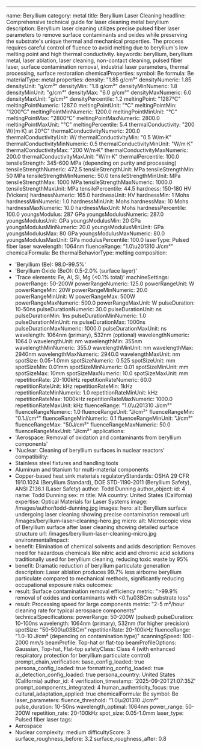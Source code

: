 ---
name: Beryllium
category: metal
title: Beryllium Laser Cleaning
headline: Comprehensive technical guide for laser cleaning metal beryllium
description: Beryllium laser cleaning utilizes precise pulsed fiber laser parameters
  to remove surface contaminants and oxides while preserving the substrate's unique
  thermal and mechanical properties. The process requires careful control of fluence
  to avoid melting due to beryllium's low melting point and high thermal conductivity.
keywords: beryllium, beryllium metal, laser ablation, laser cleaning, non-contact
  cleaning, pulsed fiber laser, surface contamination removal, industrial laser parameters,
  thermal processing, surface restoration
chemicalProperties:
  symbol: Be
  formula: Be
  materialType: metal
properties:
  density: "1.85 g/cm³"
  densityNumeric: 1.85
  densityUnit: "g/cm³"
  densityMin: "1.8 g/cm³"
  densityMinNumeric: 1.8
  densityMinUnit: "g/cm³"
  densityMax: "6.0 g/cm³"
  densityMaxNumeric: 6.0
  densityMaxUnit: "g/cm³"
  densityPercentile: 1.2
  meltingPoint: "1287°C"
  meltingPointNumeric: 1287.0
  meltingPointUnit: "°C"
  meltingPointMin: "1200°C"
  meltingPointMinNumeric: 1200.0
  meltingPointMinUnit: "°C"
  meltingPointMax: "2800°C"
  meltingPointMaxNumeric: 2800.0
  meltingPointMaxUnit: "°C"
  meltingPercentile: 5.4
  thermalConductivity: "200 W/(m·K) at 20°C"
  thermalConductivityNumeric: 200.0
  thermalConductivityUnit: W/
  thermalConductivityMin: "0.5 W/m·K"
  thermalConductivityMinNumeric: 0.5
  thermalConductivityMinUnit: "W/m·K"
  thermalConductivityMax: "200 W/m·K"
  thermalConductivityMaxNumeric: 200.0
  thermalConductivityMaxUnit: "W/m·K"
  thermalPercentile: 100.0
  tensileStrength: 345-600 MPa (depending on purity and processing)
  tensileStrengthNumeric: 472.5
  tensileStrengthUnit: MPa
  tensileStrengthMin: 50 MPa
  tensileStrengthMinNumeric: 50.0
  tensileStrengthMinUnit: MPa
  tensileStrengthMax: 1000 MPa
  tensileStrengthMaxNumeric: 1000.0
  tensileStrengthMaxUnit: MPa
  tensilePercentile: 44.5
  hardness: 150-180 HV (Vickers)
  hardnessNumeric: 165.0
  hardnessUnit: HV
  hardnessMin: 1 Mohs
  hardnessMinNumeric: 1.0
  hardnessMinUnit: Mohs
  hardnessMax: 10 Mohs
  hardnessMaxNumeric: 10.0
  hardnessMaxUnit: Mohs
  hardnessPercentile: 100.0
  youngsModulus: 287 GPa
  youngsModulusNumeric: 287.0
  youngsModulusUnit: GPa
  youngsModulusMin: 20 GPa
  youngsModulusMinNumeric: 20.0
  youngsModulusMinUnit: GPa
  youngsModulusMax: 80 GPa
  youngsModulusMaxNumeric: 80.0
  youngsModulusMaxUnit: GPa
  modulusPercentile: 100.0
  laserType: Pulsed fiber laser
  wavelength: 1064nm
  fluenceRange: "1.0\u201310 J/cm²"
  chemicalFormula: Be
  thermalBehaviorType: melting
composition:
- 'Beryllium (Be): 98.0-99.5%'
- 'Beryllium Oxide (BeO): 0.5-2.0% (surface layer)'
- 'Trace elements: Fe, Al, Si, Mg (<0.1% total)'
machineSettings:
  powerRange: 50-200W
  powerRangeNumeric: 125.0
  powerRangeUnit: W
  powerRangeMin: 20W
  powerRangeMinNumeric: 20.0
  powerRangeMinUnit: W
  powerRangeMax: 500W
  powerRangeMaxNumeric: 500.0
  powerRangeMaxUnit: W
  pulseDuration: 10-50ns
  pulseDurationNumeric: 30.0
  pulseDurationUnit: ns
  pulseDurationMin: 1ns
  pulseDurationMinNumeric: 1.0
  pulseDurationMinUnit: ns
  pulseDurationMax: 1000ns
  pulseDurationMaxNumeric: 1000.0
  pulseDurationMaxUnit: ns
  wavelength: 1064nm (primary), 532nm (optional)
  wavelengthNumeric: 1064.0
  wavelengthUnit: nm
  wavelengthMin: 355nm
  wavelengthMinNumeric: 355.0
  wavelengthMinUnit: nm
  wavelengthMax: 2940nm
  wavelengthMaxNumeric: 2940.0
  wavelengthMaxUnit: nm
  spotSize: 0.05-1.0mm
  spotSizeNumeric: 0.525
  spotSizeUnit: mm
  spotSizeMin: 0.01mm
  spotSizeMinNumeric: 0.01
  spotSizeMinUnit: mm
  spotSizeMax: 10mm
  spotSizeMaxNumeric: 10.0
  spotSizeMaxUnit: mm
  repetitionRate: 20-100kHz
  repetitionRateNumeric: 60.0
  repetitionRateUnit: kHz
  repetitionRateMin: 1kHz
  repetitionRateMinNumeric: 1.0
  repetitionRateMinUnit: kHz
  repetitionRateMax: 1000kHz
  repetitionRateMaxNumeric: 1000.0
  repetitionRateMaxUnit: kHz
  fluenceRange: "1.0\u201310 J/cm²"
  fluenceRangeNumeric: 1.0
  fluenceRangeUnit: "J/cm²"
  fluenceRangeMin: "0.1J/cm²"
  fluenceRangeMinNumeric: 0.1
  fluenceRangeMinUnit: "J/cm²"
  fluenceRangeMax: "50J/cm²"
  fluenceRangeMaxNumeric: 50.0
  fluenceRangeMaxUnit: "J/cm²"
applications:
- 'Aerospace: Removal of oxidation and contaminants from beryllium components'
- 'Nuclear: Cleaning of beryllium surfaces in nuclear reactors'
compatibility:
- Stainless steel fixtures and handling tools
- Aluminum and titanium for multi-material components
- Copper-based heat sink materials
regulatoryStandards: OSHA 29 CFR 1910.1024 (Beryllium Standard), DOE STD-1190-2011
  (Beryllium Safety), ANSI Z136.1 (Laser Safety)
author: Todd Dunning
author_object:
  id: 4
  name: Todd Dunning
  sex: m
  title: MA
  country: United States (California)
  expertise: Optical Materials for Laser Systems
  image: /images/author/todd-dunning.jpg
images:
  hero:
    alt: Beryllium surface undergoing laser cleaning showing precise contamination
      removal
    url: /images/beryllium-laser-cleaning-hero.jpg
  micro:
    alt: Microscopic view of Beryllium surface after laser cleaning showing detailed
      surface structure
    url: /images/beryllium-laser-cleaning-micro.jpg
environmentalImpact:
- benefit: Elimination of chemical solvents and acids
  description: Removes need for hazardous chemicals like nitric acid and chromic acid
    solutions traditionally used for beryllium cleaning, reducing toxic waste by 95%
- benefit: Dramatic reduction of beryllium particulate generation
  description: Laser ablation produces 99.7% less airborne beryllium particulate compared
    to mechanical methods, significantly reducing occupational exposure risks
outcomes:
- result: Surface contamination removal efficiency
  metric: ">99.9% removal of oxides and contaminants with <0.1\u03BCm substrate loss"
- result: Processing speed for large components
  metric: "2-5 m²/hour cleaning rate for typical aerospace components"
technicalSpecifications:
  powerRange: 50-200W (pulsed)
  pulseDuration: 10-100ns
  wavelength: 1064nm (primary), 532nm (for higher precision)
  spotSize: "50-500\u03BCm"
  repetitionRate: 20-100kHz
  fluenceRange: "1.0-10 J/cm² (depending on contamination type)"
  scanningSpeed: 100-2000 mm/s
  beamProfile: Top-hat or flat-top
  beamProfileOptions: Gaussian, Top-hat, Flat-top
  safetyClass: Class 4 (with enhanced respiratory protection for beryllium particulate
    control)
prompt_chain_verification:
  base_config_loaded: true
  persona_config_loaded: true
  formatting_config_loaded: true
  ai_detection_config_loaded: true
  persona_country: United States (California)
  author_id: 4
  verification_timestamp: '2025-09-20T21:07:35Z'
  prompt_components_integrated: 4
  human_authenticity_focus: true
  cultural_adaptation_applied: true
chemicalFormula: Be
symbol: Be
laser_parameters:
  fluence_threshold: "1.0\u201310 J/cm²"
  pulse_duration: 10-50ns
  wavelength_optimal: 1064nm
  power_range: 50-200W
  repetition_rate: 20-100kHz
  spot_size: 0.05-1.0mm
  laser_type: Pulsed fiber laser
tags:
- Aerospace
- Nuclear
complexity: medium
difficultyScore: 3
surface_roughness_before: 3.2
surface_roughness_after: 0.8
